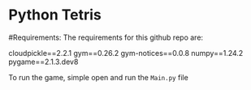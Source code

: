 # Python Tetris

#Requirements:
The requirements for this github repo are:

cloudpickle==2.2.1
gym==0.26.2
gym-notices==0.0.8
numpy==1.24.2
pygame==2.1.3.dev8

To run the game, simple open and run the `Main.py` file
